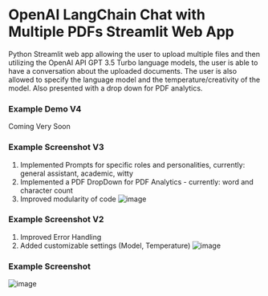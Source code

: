 # OpenAI LangChain Chat with Multiple PDFs Streamlit Web App
Python Streamlit web app allowing the user to upload multiple files and then utilizing the OpenAI API GPT 3.5 Turbo language models, the user is able to have a conversation about the uploaded documents. The user is also allowed to specify the language model and the temperature/creativity of the model. Also presented with a drop down for PDF analytics.

### Example Demo V4
Coming Very Soon

### Example Screenshot V3
1. Implemented Prompts for specific roles and personalities, currently: general assistant, academic, witty
2. Implemented a PDF DropDown for PDF Analytics - currently: word and character count
3. Improved modularity of code
![image](https://github.com/petermartens98/OpenAI-LangChain-Chat-with-Multiple-PDFs-Streamlit-Web-App/assets/87671757/979ec4f6-a5ad-4206-83ef-94ff48e78c24)


### Example Screenshot V2
1. Improved Error Handling
2. Added customizable settings (Model, Temperature)
![image](https://github.com/petermartens98/OpenAI-Chat-with-Multiple-PDFs-Streamlit-Web-App/assets/87671757/160fe8aa-9c61-4832-83b8-6cdafa245d59)

### Example Screenshot
![image](https://github.com/petermartens98/OpenAI-Chat-with-Multiple-PDFs-Streamlit-Web-App/assets/87671757/8eea4725-7987-4653-b5a0-42528cdc39b3)

